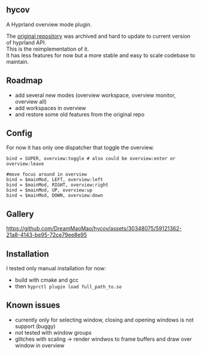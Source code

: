 ## hycov
A Hyprland overview mode plugin.

The [original repository](https://github.com/DreamMaoMao/hycov) was archived and hard to update to current version of hyprland API. <br>
This is the reimplementation of it. <br>
It has less features for now but a more stable and easy to scale codebase to maintain. <br>

## Roadmap
  - add several new modes (overview workspace, overview monitor, overview all)
  - add workspaces in overview
  - and restore some old features from the original repo

## Config
For now it has only one dispatcher that toggle the overview.
```
bind = SUPER, overview:toggle # also could be overview:enter or overview:leave

#move focus around in overview
bind = $mainMod, LEFT, overview:left
bind = $mainMod, RIGHT, overview:right
bind = $mainMod, UP, overview:up
bind = $mainMod, DOWN, overview:down

```

## Gallery
https://github.com/DreamMaoMao/hycov/assets/30348075/59121362-21a8-4143-be95-72ce79ee8e95

## Installation
I tested only manual installation for now:
  - build with cmake and gcc
  - then ```hyprctl plugin load full_path_to.so```

## Known issues
  - currently only for selecting window, closing and opening windows is not support (buggy)
  - not tested with window groups
  - glitches with scaling -> render windwos to frame buffers and draw over window in overview
